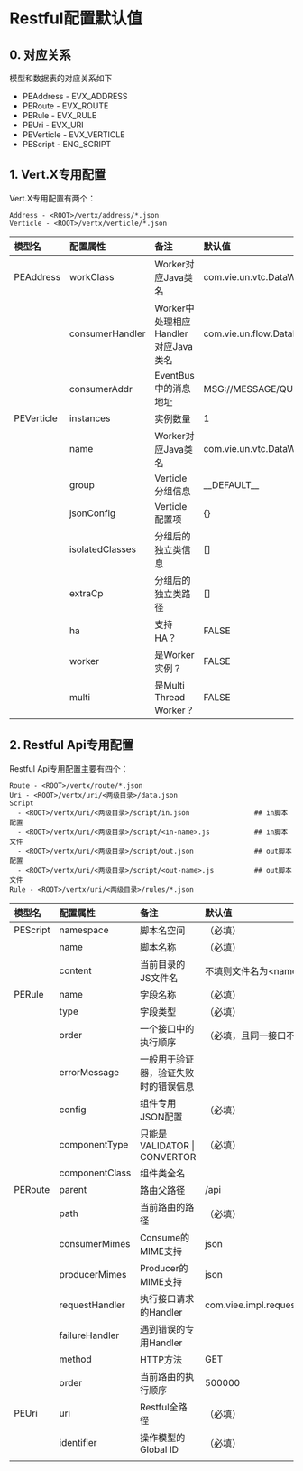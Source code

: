 # Restful配置默认值

## 0. 对应关系

模型和数据表的对应关系如下

* PEAddress - EVX\_ADDRESS
* PERoute - EVX\_ROUTE
* PERule - EVX\_RULE
* PEUri - EVX\_URI
* PEVerticle - EVX\_VERTICLE
* PEScript - ENG\_SCRIPT

## 1. Vert.X专用配置

Vert.X专用配置有两个：

```
Address - <ROOT>/vertx/address/*.json
Verticle - <ROOT>/vertx/verticle/*.json
```

| 模型名 | 配置属性 | 备注 | 默认值 |
| :--- | :--- | :--- | :--- |
| PEAddress | workClass | Worker对应Java类名 | com.vie.un.vtc.DataWorker |
|  | consumerHandler | Worker中处理相应Handler对应Java类名 | com.vie.un.flow.DataReplier |
|  | consumerAddr | EventBus中的消息地址 | MSG://MESSAGE/QUEUE/DATA |
| PEVerticle | instances | 实例数量 | 1 |
|  | name | Worker对应Java类名 | com.vie.un.vtc.DataWorker |
|  | group | Verticle分组信息 | \_\_DEFAULT\_\_ |
|  | jsonConfig | Verticle配置项 | {} |
|  | isolatedClasses | 分组后的独立类信息 | \[\] |
|  | extraCp | 分组后的独立类路径 | \[\] |
|  | ha | 支持HA？ | FALSE |
|  | worker | 是Worker实例？ | FALSE |
|  | multi | 是Multi Thread Worker？ | FALSE |

## 2. Restful Api专用配置

Restful Api专用配置主要有四个：

```
Route - <ROOT>/vertx/route/*.json
Uri - <ROOT>/vertx/uri/<两级目录>/data.json
Script
  - <ROOT>/vertx/uri/<两级目录>/script/in.json                ## in脚本配置
  - <ROOT>/vertx/uri/<两级目录>/script/<in-name>.js           ## in脚本文件
  - <ROOT>/vertx/uri/<两级目录>/script/out.json               ## out脚本配置
  - <ROOT>/vertx/uri/<两级目录>/script/<out-name>.js          ## out脚本文件
Rule - <ROOT>/vertx/uri/<两级目录>/rules/*.json
```

| 模型名 | 配置属性 | 备注 | 默认值 |
| :--- | :--- | :--- | :--- |
| PEScript | namespace | 脚本名空间 | （必填） |
|  | name | 脚本名称 | （必填） |
|  | content | 当前目录的JS文件名 | 不填则文件名为&lt;name&gt;.js |
| PERule | name | 字段名称 | （必填） |
|  | type | 字段类型 | （必填） |
|  | order | 一个接口中的执行顺序 | （必填，且同一接口不同） |
|  | errorMessage | 一般用于验证器，验证失败时的错误信息 |  |
|  | config | 组件专用JSON配置 | （必填） |
|  | componentType | 只能是VALIDATOR \| CONVERTOR | （必填） |
|  | componentClass | 组件类全名 |  |
| PERoute | parent | 路由父路径 | /api |
|  | path | 当前路由的路径 | （必填） |
|  | consumerMimes | Consume的MIME支持 | json |
|  | producerMimes | Producer的MIME支持 | json |
|  | requestHandler | 执行接口请求的Handler | com.viee.impl.request.EngineExecutor |
|  | failureHandler | 遇到错误的专用Handler |  |
|  | method | HTTP方法 | GET |
|  | order | 当前路由的执行顺序 | 500000 |
| PEUri | uri | Restful全路径 | （必填） |
|  | identifier | 操作模型的Global ID | （必填） |
|  |  |  |  |




